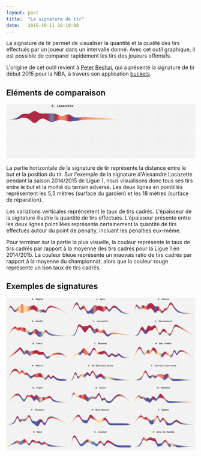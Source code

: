 ```yaml
---
layout: post
title:  "La signature de tir"
date:   2015-10-11 20:19:08
---
```


La signature de tir permet de visualiser la quantité et la qualité des tirs effectués par un joueur
dans un intervalle donné. Avec cet outil graphique, il est possible de comparer rapidement les tirs
des joueurs offensifs.

L'origine de cet outil revient à [Peter Beshai](https://twitter.com/pbesh "@pbesh"), qui
a présenté la signature de tir début 2015 pour la NBA, à travers son application
[buckets](http://peterbeshai.com/buckets/ "Buckets NBA").

## Eléments de comparaison

![Signature de tir Lacazette 2014](/img/posts/20151011_signature_de_tir/signature_lacagette_2014.png)

La partie horizontale de la signature de tir représente la distance entre le but et la position du tir.
Sur l'exemple de la signature d'Alexandre Lacazette pendant la saison 2014/2015 de Ligue 1, nous
visualisons donc tous ses tirs entre le but et la moitié du terrain adverse. Les deux lignes en
pointillés représentent les 5,5 mètres (surface du gardien) et les 18 mètres (surface de réparation).

Les variations verticales reprénsetent le taux de tirs cadrés. L'épaisseur de la signature illustre
la quantité de tirs effectués. L'épaisseur présente entre les deux lignes pointillées représente
certainement la quantité de tirs effectués autour du point de penalty, incluant les penalties eux-même.

Pour terminer sur la partie la plus visuelle, la couleur représente le taux de tirs cadrés par rapport
à la moyenne des tirs cadrés pour la Ligue 1 en 2014/2015. La couleur bleue représente un mauvais ratio
de tirs cadrés par rapport à la moyenne du championnat, alors que la couleur rouge représente un bon taux
de tirs cadrés.

## Exemples de signatures

![Signatures de tir Ligue 1 2014/2015](/img/posts/20151011_signature_de_tir/signatures_new.png)
